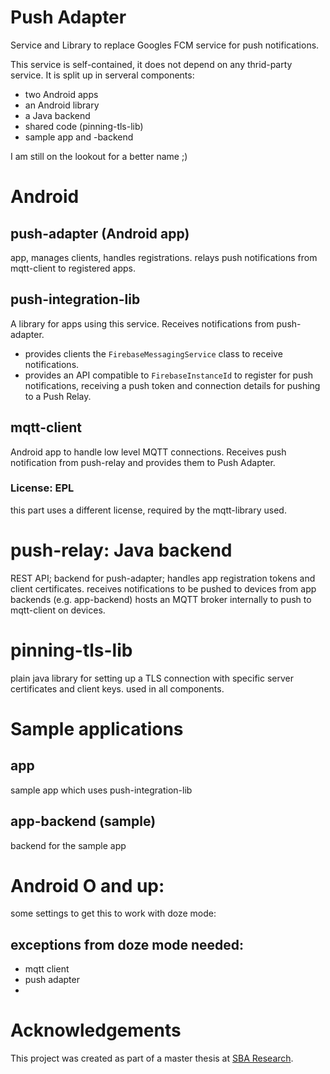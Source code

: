 # Push Adapter
Service and Library to replace Googles FCM service for push notifications.

This service is self-contained, it does not depend on any thrid-party service.
It is split up in serveral components:
- two Android apps
- an Android library
- a Java backend
- shared code (pinning-tls-lib)
- sample app and -backend

I am still on the lookout for a better name ;)

# Android

## push-adapter (Android app)
app, manages clients, handles registrations.
relays push notifications from mqtt-client to registered apps.

## push-integration-lib
A library for apps using this service.
Receives notifications from push-adapter.
- provides clients the `FirebaseMessagingService` class to receive notifications.
- provides an API compatible to `FirebaseInstanceId` to register for push notifications, receiving a push token and connection details for pushing to a Push Relay.

## mqtt-client
Android app to handle low level MQTT connections.
Receives push notification from push-relay and provides them to Push Adapter.

### License: EPL
this part uses a different license, required by the mqtt-library used.

# push-relay: Java backend
REST API; backend for push-adapter;
handles app registration tokens and client certificates.
receives notifications to be pushed to devices from app backends (e.g. app-backend)
hosts an MQTT broker internally to push to mqtt-client on devices.

# pinning-tls-lib
plain java library for setting up a TLS connection with specific server certificates and client keys.
used in all components.

# Sample applications

## app
sample app which uses push-integration-lib

## app-backend (sample)
backend for the sample app

# Android O and up:

some settings to get this to work with doze mode:

## exceptions from doze mode needed:
- mqtt client
- push adapter
- <app using push-integration-lib>

# Acknowledgements
This project was created as part of a master thesis at [SBA Research](https://www.sba-research.org/).

